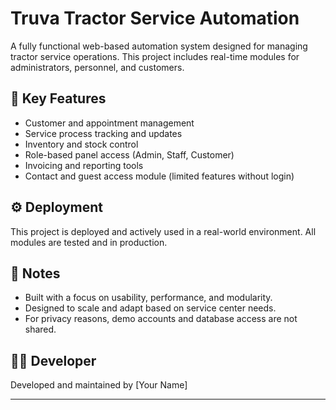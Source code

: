 # Truva Tractor Service Automation

A fully functional web-based automation system designed for managing tractor service operations. This project includes real-time modules for administrators, personnel, and customers.

## 🎯 Key Features
- Customer and appointment management
- Service process tracking and updates
- Inventory and stock control
- Role-based panel access (Admin, Staff, Customer)
- Invoicing and reporting tools
- Contact and guest access module (limited features without login)

## ⚙️ Deployment
This project is deployed and actively used in a real-world environment. All modules are tested and in production.

## 📌 Notes
- Built with a focus on usability, performance, and modularity.
- Designed to scale and adapt based on service center needs.
- For privacy reasons, demo accounts and database access are not shared.

## 👨‍💻 Developer
Developed and maintained by [Your Name]

---
